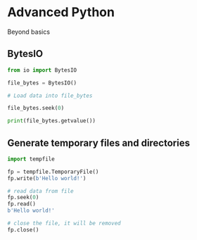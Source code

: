 # Advanced Python

Beyond basics

## BytesIO

```python
from io import BytesIO

file_bytes = BytesIO()

# Load data into file_bytes

file_bytes.seek(0)

print(file_bytes.getvalue())

```

## Generate temporary files and directories

```python
import tempfile

fp = tempfile.TemporaryFile()
fp.write(b'Hello world!')

# read data from file
fp.seek(0)
fp.read()
b'Hello world!'

# close the file, it will be removed
fp.close()
```










